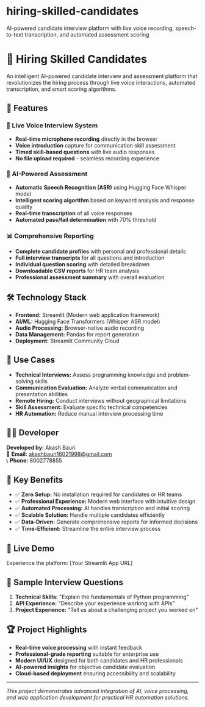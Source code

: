 # hiring-skilled-candidates
AI-powered candidate interview platform with live voice recording, speech-to-text transcription, and automated assessment scoring
# 🎯 Hiring Skilled Candidates

An intelligent AI-powered candidate interview and assessment platform that revolutionizes the hiring process through live voice interactions, automated transcription, and smart scoring algorithms.

## 🚀 Features

### 🎤 Live Voice Interview System
- **Real-time microphone recording** directly in the browser
- **Voice introduction** capture for communication skill assessment
- **Timed skill-based questions** with live audio responses
- **No file upload required** - seamless recording experience

### 🤖 AI-Powered Assessment
- **Automatic Speech Recognition (ASR)** using Hugging Face Whisper model
- **Intelligent scoring algorithm** based on keyword analysis and response quality
- **Real-time transcription** of all voice responses
- **Automated pass/fail determination** with 70% threshold

### 📊 Comprehensive Reporting
- **Complete candidate profiles** with personal and professional details
- **Full interview transcripts** for all questions and introduction
- **Individual question scoring** with detailed breakdown
- **Downloadable CSV reports** for HR team analysis
- **Professional assessment summary** with overall evaluation

## 🛠️ Technology Stack

- **Frontend:** Streamlit (Modern web application framework)
- **AI/ML:** Hugging Face Transformers (Whisper ASR model)
- **Audio Processing:** Browser-native audio recording
- **Data Management:** Pandas for report generation
- **Deployment:** Streamlit Community Cloud

## 🎯 Use Cases

- **Technical Interviews:** Assess programming knowledge and problem-solving skills
- **Communication Evaluation:** Analyze verbal communication and presentation abilities
- **Remote Hiring:** Conduct interviews without geographical limitations
- **Skill Assessment:** Evaluate specific technical competencies
- **HR Automation:** Reduce manual interview processing time

## 👨‍💻 Developer

**Developed by:** Akash Bauri  
📧 **Email:** akashbauri16021998@gmail.com  
📞 **Phone:** 8002778855

## 🌟 Key Benefits

- ✅ **Zero Setup:** No installation required for candidates or HR teams
- ✅ **Professional Experience:** Modern web interface with intuitive design
- ✅ **Automated Processing:** AI handles transcription and initial scoring
- ✅ **Scalable Solution:** Handle multiple candidates efficiently
- ✅ **Data-Driven:** Generate comprehensive reports for informed decisions
- ✅ **Time-Efficient:** Streamline the entire interview process

## 🚀 Live Demo

Experience the platform: [Your Streamlit App URL]

## 📝 Sample Interview Questions

1. **Technical Skills:** "Explain the fundamentals of Python programming"
2. **API Experience:** "Describe your experience working with APIs"
3. **Project Experience:** "Tell us about a challenging project you worked on"

## 🏆 Project Highlights

- **Real-time voice processing** with instant feedback
- **Professional-grade reporting** suitable for enterprise use
- **Modern UI/UX** designed for both candidates and HR professionals
- **AI-powered insights** for objective candidate evaluation
- **Cloud-based deployment** ensuring accessibility and scalability

---

*This project demonstrates advanced integration of AI, voice processing, and web application development for practical HR automation solutions.*
